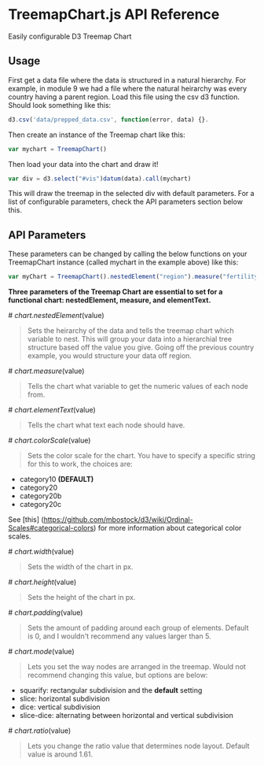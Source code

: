 # TreemapChart.js API Reference

Easily configurable D3 Treemap Chart

## Usage

First get a data file where the data is structured in a natural hierarchy. For example, in module 9 we had a file where the natural heirarchy was every country having a parent region. Load this file using the csv d3 function. Should look something like this: 

```javascript
d3.csv('data/prepped_data.csv', function(error, data) {}.
```

Then create an instance of the Treemap chart like this:

```javascript
var mychart = TreemapChart()
```

Then load your data into the chart and draw it!

```javascript
var div = d3.select("#vis")datum(data).call(mychart) 
```

This will draw the treemap in the selected div with default parameters. For a list of configurable parameters, check the API parameters section below this.

## API Parameters

These parameters can be changed by calling the below functions on your TreemapChart instance (called mychart in the example above) like this:

```javascript
var myChart = TreemapChart().nestedElement("region").measure("fertility_rate").elementText("country_code");
```

**Three parameters of the Treemap Chart are essential to set for a functional chart: nestedElement, measure, and elementText.**

\# *chart.nestedElement*(value)

> Sets the heirarchy of the data and tells the treemap chart which variable to nest. This will group your data into a hierarchial tree structure based off the value you give. Going off the previous country example, you would structure your data off region.

\# *chart.measure*(value)

> Tells the chart what variable to get the numeric values of each node from.

\# *chart.elementText*(value)

> Tells the chart what text each node should have.

\# *chart.colorScale*(value)

> Sets the color scale for the chart. You have to specify a specific string for this to work, the choices are:
- category10 **(DEFAULT)**
- category20
- category20b
- category20c

See [this] (https://github.com/mbostock/d3/wiki/Ordinal-Scales#categorical-colors) for more information about categorical color scales.

\# *chart.width*(value) 

> Sets the width of the chart in px.

\# *chart.height*(value) 

> Sets the height of the chart in px.

\# *chart.padding*(value)

> Sets the amount of padding around each group of elements. Default is 0, and I wouldn't recommend any values larger than 5.

\# *chart.mode*(value)

> Lets you set the way nodes are arranged in the treemap. Would not recommend changing this value, but options are below:
- squarify: rectangular subdivision and the **default** setting
- slice: horizontal subdivision
- dice: vertical subdivision
- slice-dice: alternating between horizontal and vertical subdivision

\# *chart.ratio*(value)

> Lets you change the ratio value that determines node layout. Default value is around 1.61. 